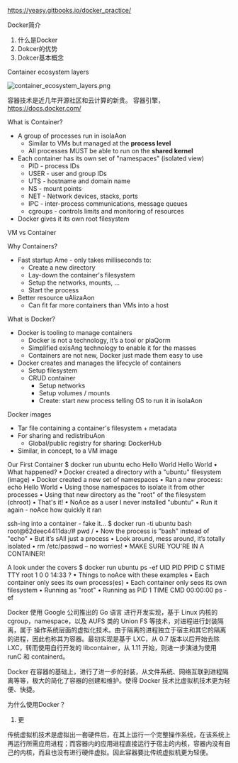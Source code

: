 

https://yeasy.gitbooks.io/docker_practice/

Docker简介
1. 什么是Docker
2. Dokcer的优势
3. Dokcer基本概念


Container ecosystem layers

![container_ecosystem_layers.png](../../../../assets/container_ecosystem_layers.png)




容器技术是近几年开源社区和云计算的新贵。
容器引擎，https://docs.docker.com/

What is Container?
* A group of processes run in isolaAon
    * Similar to VMs but managed at the **process level**
    * All processes MUST be able to run on the **shared kernel**
* Each container has its own set of "namespaces" (isolated view)
    * PID - process IDs
    * USER - user and group IDs
    * UTS - hostname and domain name
    * NS - mount points
    * NET - Network devices, stacks, ports
    * IPC - inter-process communications, message queues 
    * cgroups - controls limits and monitoring of resources
* Docker gives it its own root filesystem

VM vs Container

Why Containers?
* Fast startup Ame - only takes milliseconds to: 
    * Create a new directory
    * Lay-down the container's filesystem
    * Setup the networks, mounts, ...
    * Start the process
* Better resource uAlizaAon
    * Can fit far more containers than VMs into a host

What is Docker?
* Docker is tooling to manage containers
    * Docker is not a technology, it’s a tool or plaQorm
    * Simplified exisAng technology to enable it for the masses
    * Containers are not new, Docker just made them easy to use
* Docker creates and manages the lifecycle of containers
    * Setup filesystem
    * CRUD container 
        * Setup networks
        * Setup volumes / mounts
        * Create: start new process telling OS to run it in isolaAon

Docker images
* Tar file containing a container's filesystem + metadata 
* For sharing and redistribuAon
    * Global/public registry for sharing: DockerHub 
* Similar, in concept, to a VM image


Our First Container
$ docker run ubuntu echo Hello World
Hello World
•  What happened?
•  Docker created a directory with a "ubuntu" filesystem (image) •  Docker created a new set of namespaces
•  Ran a new process: echo Hello World
•  Using those namespaces to isolate it from other processes
•  Using that new directory as the "root" of the filesystem (chroot)
•  That's it!
•  NoAce as a user I never installed "ubuntu"
•  Run it again - noAce how quickly it ran

ssh-ing into a container - fake it...
$ docker run -ti ubuntu bash
root@62deec4411da:/# pwd
/
•  Now the process is "bash" instead of "echo"
•  But it’s sAll just a process
•  Look around, mess around, it’s totally isolated •  rm /etc/passwd – no worries!
•  MAKE SURE YOU'RE IN A CONTAINER!

A look under the covers
$ docker run ubuntu ps -ef
UID         PID   PPID  C STIME TTY
root          1      0  0 14:33 ?
•  Things to noAce with these examples
•  Each container only sees its own process(es) •  Each container only sees its own filesystem •  Running as "root"
•  Running as PID 1
    TIME CMD
00:00:00 ps -ef


Docker 使用 Google 公司推出的 Go 语言 进行开发实现，基于 Linux 内核的 cgroup，namespace，以及 AUFS 类的 Union FS 等技术，对进程进行封装隔离，属于 操作系统层面的虚拟化技术。由于隔离的进程独立于宿主和其它的隔离的进程，因此也称其为容器。最初实现是基于 LXC，从 0.7 版本以后开始去除 LXC，转而使用自行开发的 libcontainer，从 1.11 开始，则进一步演进为使用 runC 和 containerd。

Docker 在容器的基础上，进行了进一步的封装，从文件系统、网络互联到进程隔离等等，极大的简化了容器的创建和维护。使得 Docker 技术比虚拟机技术更为轻便、快捷。

为什么使用Docker？
1. 更

传统虚拟机技术是虚拟出一套硬件后，在其上运行一个完整操作系统，在该系统上再运行所需应用进程；而容器内的应用进程直接运行于宿主的内核，容器内没有自己的内核，而且也没有进行硬件虚拟。因此容器要比传统虚拟机更为轻便。
